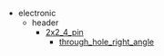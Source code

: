 * electronic
  * header
    * [2x2_4_pin](electronic/header/2x2_4_pin)
      * [through_hole_right_angle](electronic/header/2x2_4_pin/through_hole_right_angle)
